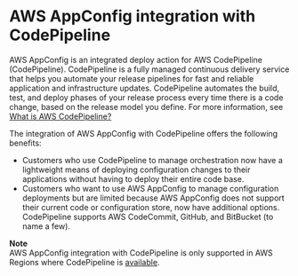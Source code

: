 # AWS AppConfig integration with CodePipeline<a name="appconfig-integration-codepipeline"></a>

AWS AppConfig is an integrated deploy action for AWS CodePipeline \(CodePipeline\)\. CodePipeline is a fully managed continuous delivery service that helps you automate your release pipelines for fast and reliable application and infrastructure updates\. CodePipeline automates the build, test, and deploy phases of your release process every time there is a code change, based on the release model you define\. For more information, see [What is AWS CodePipeline?](https://docs.aws.amazon.com/codepipeline/latest/userguide/welcome.html)

The integration of AWS AppConfig with CodePipeline offers the following benefits:
+ Customers who use CodePipeline to manage orchestration now have a lightweight means of deploying configuration changes to their applications without having to deploy their entire code base\.
+ Customers who want to use AWS AppConfig to manage configuration deployments but are limited because AWS AppConfig does not support their current code or configuration store, now have additional options\. CodePipeline supports AWS CodeCommit, GitHub, and BitBucket \(to name a few\)\.

**Note**  
 AWS AppConfig integration with CodePipeline is only supported in AWS Regions where CodePipeline is [available](aws.amazon.com/about-aws/global-infrastructure/regional-product-services/)\.
